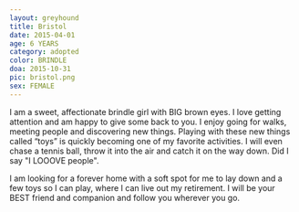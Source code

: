 ```yaml
---
layout: greyhound
title: Bristol
date: 2015-04-01
age: 6 YEARS
category: adopted
color: BRINDLE
doa: 2015-10-31
pic: bristol.png
sex: FEMALE
---
```


I am a sweet, affectionate brindle girl with BIG brown eyes. I love getting attention and am
happy to give some back to you. I enjoy going for walks, meeting people and discovering new
things. Playing with these new things called “toys” is quickly becoming one of my favorite
activities. I will even chase a tennis ball, throw it into the air and catch it on the way
down. Did I say "I LOOOVE people".

I am looking for a forever home with a soft spot for me to lay down and a few toys so I can
play, where I can live out my retirement. I will be your BEST friend and companion and follow
you wherever you go.
